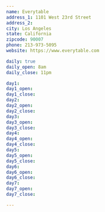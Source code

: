 ```yaml
---
name: Everytable
address_1: 1101 West 23rd Street
address_2:
city: Los Angeles
state: California
zipcode: 90007
phone: 213-973-5095
website: https://www.everytable.com

daily: true
daily_open: 8am
daily_close: 11pm

day1:
day1_open:
day1_close:
day2:
day2_open:
day2_close:
day3:
day3_open:
day3_close:
day4:
day4_open:
day4_close:
day5:
day5_open:
day5_close:
day6:
day6_open:
day6_close:
day7:
day7_open:
day7_close:

---
```

